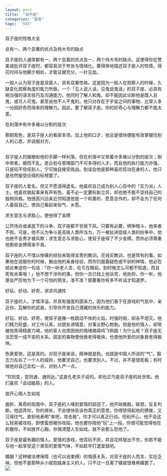 ```yaml
---
layout: post
title:  "双子座"
categories: "星座"
tags:  "555"
---
```

双子座的性格大全

总有一、两个显著的优点及特大号的缺点

双子座的人通常都有一、两个显着的优点及一、两个持大号的缺点。这使得你在赞美或批评双子座时，都容易流于夸张与情绪化。要得体地描述双子座人的性情，得花时间与他朝夕相处，才能证据充分，一针见血。

一般人认为双子座是双面人，具有双重性格。这是因为一般人在观察人的时候，久缺变化观察角度的能力所致。一个「见人说人话，见鬼说鬼话」的双子座，必具有相当强的语言技巧及沟通能力，他同时了解人和鬼，却不能因此论断他是既人且鬼，或可人可鬼，甚至说他不人不鬼的。他只对存在于宇宙之间的事物，比常人多一分因好奇而得来的理解力。因此，要了解双子座，你的好奇心与理解力都不能太差。

在利落中有许多难以分割的层次

察颜观色，是双子座人的看家本领。加上他的口才，他总是很快便能有效掌握住别人的心思，并说服对方。
##

双子座人的眉眼和他的手脚一样利落，但在利落中又带着许多难以分割的层次；刚中带柔，细而不乱。是企划与管理部门不可多得的人才。而且他的执行能力亦强，只是较不信任别人，宁可独自接受挑战。别误会他是那种喜欢揽功在身的人，他只是欣然接受应得的标榜罢了。

双子座的人爱名，但又不愿浪得虚名，他喜欢自己成为别人心目中的「实力派」人士。他喜欢做起事来有声有色，虽不必一定要标新立异，却也绝不能不坚持自己的独特风格。他很高兴远亲近邻知道他是一个和善的、愿意合作的，却不会为了任何人委屈自己，使自己看起来俗气、乡愿。

求生意志与求胜心，使他得了金牌

公开场合或桌底下的斗争，双子座都不甘居下风。只要有必要，明争暗斗，他来者不拒。可是，他不认为争斗是高级人类所当为，万一被扯进低级人类的纷争中，他也绝不会秀才被兵欺；求生意志与求胜心，使双子座得了不少金牌。而你必须尊重他那些金牌得来不易。

双子座的人不惜以惨痛的经验来取得宝贵的教训。花钱买教训，也是常有的事。如果他在说服你的时候，搬出他的亲身经验，而你仍面露疑色或不驯的神情，他必在结论奉送你一句话：「你一听老人言，吃亏在眼前。到时候怎么可都不知道，而且死有余辜哦！」他不想干涉你的事。但你一旦已找上他诉苦，他劝你，你一听，他便会严厉地为下一个可怕的预言。准不准？那要看你有多不听话才知道罗。

好玩、好动、好奇，讲求共通性

双子座的人，才情洋溢，并具有强度的感染力。因为他们善于在游戏的气氛中，亲近你，瓦解你的武装，引导你开发自己潜藏的快乐的能力。

好玩、好动、好奇，使双子座像一枚跳动不休的火焰，时强时弱，却永不熄灭。他们精力旺盛，对工作认真，对朋友讲情意，对事业野心勃勃。但是他的情人，却常被他弄得精疲力竭，他的家人也常因他的情绪搞得鸡飞狗跳！为什么呢？双子座无法忍受一成不变的关系，固定的事物使他衰老得极快，也使他所爱的对象衰老得极快。

色衰爱弛，这是真的。对双子座来说，精神就是色。也就是中国人所说的“气”。毅志力左右了一个人的成败，他要求自己，也要求别人。不过，并不是很死板；有时候他对自己会松一点，对别人严一点。

“穷则变，变则通，通则达。”这是孔老夫子说的。却也正巧是双子座的处世观。他们喜欢「会动脑筋」的人。

放开心情人生如戏

曲折、离奇的氛围中，双子座的人嗅到爱情的踪迹了。他开始推敲，联想，反复判断。他逗弄你，你的痒处，不会很快告诉你真正的意思。你得禁得起他的撩拨，又沉得住气。直到他表明“来吧，攻击我”，你才可以真正行动。但别开心，他不会这么轻易被攻陷，即使蛮想被你攻陷，他也要你陪他“玩”上一段。你很可能觉得他在折磨你，不如放开心胸，你搞清楚人生如戏，就不会那么怨他了。

双子座是最有趣的情人。爱情的游戏，他百玩不厌，并且花样层出不穷，你若不能与他一起享受这个类型的爱情气味，不如趁早打退堂鼓吧。

婚姻？这种被法律保障（也可以说束缚）的情感关系，对双子座的人而言，实在乏味。但他不是那种从小就抱独身主义的人，只不过一旦离了婚就很难再婚罢了。
![](http://img0.imgtn.bdimg.com/it/u=1302076033,3831661557&fm=27&gp=0.jpg)